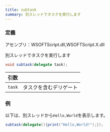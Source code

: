 ```yaml
---
title: subtask
summary: 別スレッドでタスクを実行します
---
```

### 定義
アセンブリ：WSOFTScript.dll,WSOFTScript.X.dll

別スレッドでタスクを実行します

```cs title="WSOFTScript"
void subtask(delegate task);
```

|引数| |
|-|-|
|`task`|タスクを含むデリゲート|

### 例
以下は、別スレッドから`Hello,World`を表示します。

```cs title="WSOFTScript"
subtask(delegate(){print("Hello,World!");});
```
